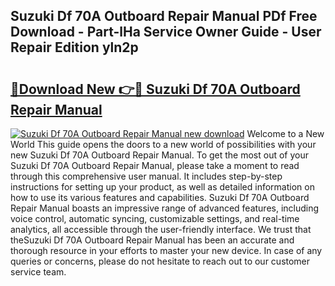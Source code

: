 ## Suzuki Df 70A Outboard Repair Manual PDf Free Download - Part-lHa Service Owner Guide - User Repair Edition yln2p

# <h2><a href="http://bc6448.oget.top/?id=Suzuki+Df+70A+Outboard+Repair+Manual">🔗Download New 👉🔴 Suzuki Df 70A Outboard Repair Manual</a></h2>

[![Suzuki Df 70A Outboard Repair Manual new download](https://i.imgur.com/5g1atiW.png)](http://bc6448.oget.top/?id=Suzuki+Df+70A+Outboard+Repair+Manual)
Welcome to a New World This guide opens the doors to a new world of possibilities with your new Suzuki Df 70A Outboard Repair Manual. To get the most out of your Suzuki Df 70A Outboard Repair Manual, please take a moment to read through this comprehensive user manual. It includes step-by-step instructions for setting up your product, as well as detailed information on how to use its various features and capabilities. Suzuki Df 70A Outboard Repair Manual boasts an impressive range of advanced features, including voice control, automatic syncing, customizable settings, and real-time analytics, all accessible through the user-friendly interface. We trust that theSuzuki Df 70A Outboard Repair Manual has been an accurate and thorough resource in your efforts to master your new device. In case of any queries or concerns, please do not hesitate to reach out to our customer service team.
